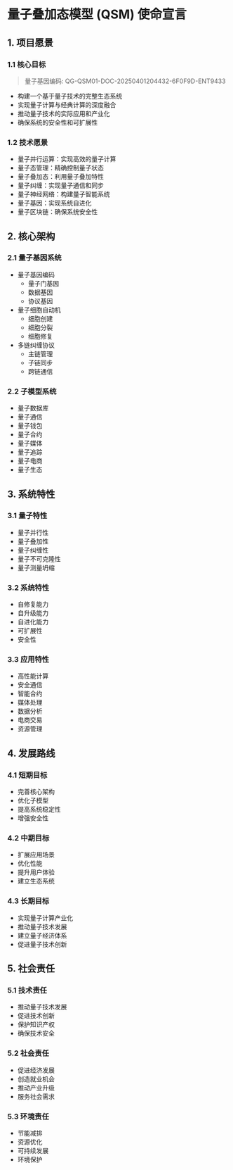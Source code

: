 # 量子叠加态模型 (QSM) 使命宣言

## 1. 项目愿景

### 1.1 核心目标

> 量子基因编码: QG-QSM01-DOC-20250401204432-6F0F9D-ENT9433

- 构建一个基于量子技术的完整生态系统
- 实现量子计算与经典计算的深度融合
- 推动量子技术的实际应用和产业化
- 确保系统的安全性和可扩展性

### 1.2 技术愿景
- 量子并行运算：实现高效的量子计算
- 量子态管理：精确控制量子状态
- 量子叠加态：利用量子叠加特性
- 量子纠缠：实现量子通信和同步
- 量子神经网络：构建量子智能系统
- 量子基因：实现系统自进化
- 量子区块链：确保系统安全性

## 2. 核心架构

### 2.1 量子基因系统
- 量子基因编码
  - 量子门基因
  - 数据基因
  - 协议基因
- 量子细胞自动机
  - 细胞创建
  - 细胞分裂
  - 细胞修复
- 多链纠缠协议
  - 主链管理
  - 子链同步
  - 跨链通信

### 2.2 子模型系统
- 量子数据库
- 量子通信
- 量子钱包
- 量子合约
- 量子媒体
- 量子追踪
- 量子电商
- 量子生态

## 3. 系统特性

### 3.1 量子特性
- 量子并行性
- 量子叠加性
- 量子纠缠性
- 量子不可克隆性
- 量子测量坍缩

### 3.2 系统特性
- 自修复能力
- 自升级能力
- 自进化能力
- 可扩展性
- 安全性

### 3.3 应用特性
- 高性能计算
- 安全通信
- 智能合约
- 媒体处理
- 数据分析
- 电商交易
- 资源管理

## 4. 发展路线

### 4.1 短期目标
- 完善核心架构
- 优化子模型
- 提高系统稳定性
- 增强安全性

### 4.2 中期目标
- 扩展应用场景
- 优化性能
- 提升用户体验
- 建立生态系统

### 4.3 长期目标
- 实现量子计算产业化
- 推动量子技术发展
- 建立量子经济体系
- 促进量子技术创新

## 5. 社会责任

### 5.1 技术责任
- 推动量子技术发展
- 促进技术创新
- 保护知识产权
- 确保技术安全

### 5.2 社会责任
- 促进经济发展
- 创造就业机会
- 推动产业升级
- 服务社会需求

### 5.3 环境责任
- 节能减排
- 资源优化
- 可持续发展
- 环境保护